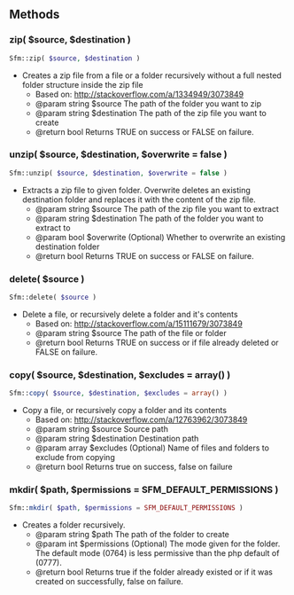 
## Methods

### zip( $source, $destination )
```php
Sfm::zip( $source, $destination )
```

* Creates a zip file from a file or a folder recursively without a full nested folder structure inside the zip file
	* Based on: http://stackoverflow.com/a/1334949/3073849
	* @param      string   $source      The path of the folder you want to zip
	* @param      string   $destination The path of the zip file you want to create
	* @return     bool     Returns TRUE on success or FALSE on failure.


### unzip( $source, $destination, $overwrite = false )
```php
Sfm::unzip( $source, $destination, $overwrite = false )
```
* Extracts a zip file to given folder. Overwrite deletes an existing destination folder and replaces it with the content of the zip file.
	 * @param       string   $source      The path of the zip file you want to extract
	 * @param       string   $destination The path of the folder you want to extract to
	 * @param       bool     $overwrite   (Optional) Whether to overwrite an existing destination folder
	 * @return      bool     Returns TRUE on success or FALSE on failure.


### delete( $source )
```php
Sfm::delete( $source )
```
* Delete a file, or recursively delete a folder and it's contents
	 * Based on: http://stackoverflow.com/a/15111679/3073849
	 * @param       string   $source The path of the file or folder
	 * @return      bool     Returns TRUE on success or if file already deleted or FALSE on failure.


### copy( $source, $destination, $excludes = array() )
```php
Sfm::copy( $source, $destination, $excludes = array() )
```
* Copy a file, or recursively copy a folder and its contents
	 * Based on: http://stackoverflow.com/a/12763962/3073849
	 * @param       string   $source      Source path
	 * @param       string   $destination Destination path
	 * @param       array    $excludes    (Optional) Name of files and folders to exclude from copying
	 * @return      bool     Returns true on success, false on failure

### mkdir( $path, $permissions = SFM_DEFAULT_PERMISSIONS )
```php
Sfm::mkdir( $path, $permissions = SFM_DEFAULT_PERMISSIONS )
```

* Creates a folder recursively.
	 * @param  		string 	$path        The path of the folder to create
	 * @param  		int 	$permissions (Optional) The mode given for the folder. The default mode (0764) is less permissive than the php default of (0777).
	 * @return      bool    Returns true if the folder already existed or if it was created on successfully, false on failure.
